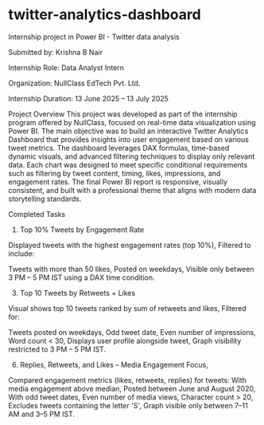 # twitter-analytics-dashboard

Internship project in Power BI - Twitter data analysis

Submitted by: Krishna B Nair

Internship Role: Data Analyst Intern

Organization: NullClass EdTech Pvt. Ltd.

Internship Duration: 13 June 2025 – 13 July 2025

Project Overview
This project was developed as part of the internship program offered by NullClass, focused on real-time data visualization using Power BI. The main objective was to build an interactive Twitter Analytics Dashboard that provides insights into user engagement based on various tweet metrics. The dashboard leverages DAX formulas, time-based dynamic visuals, and advanced filtering techniques to display only relevant data. Each chart was designed to meet specific conditional requirements such as filtering by tweet content, timing, likes, impressions, and engagement rates. The final Power BI report is responsive, visually consistent, and built with a professional theme that aligns with modern data storytelling standards.

Completed Tasks
1. Top 10% Tweets by Engagement Rate
   
Displayed tweets with the highest engagement rates (top 10%),
Filtered to include: 

Tweets with more than 50 likes,
Posted on weekdays,
Visible only between 3 PM – 5 PM IST using a DAX time condition.

3. Top 10 Tweets by Retweets + Likes
   
Visual shows top 10 tweets ranked by sum of retweets and likes,
Filtered for:

Tweets posted on weekdays,
Odd tweet date,
Even number of impressions,
Word count < 30,
Displays user profile alongside tweet,
Graph visibility restricted to 3 PM – 5 PM IST.

6. Replies, Retweets, and Likes – Media Engagement Focus,
   
Compared engagement metrics (likes, retweets, replies) for tweets:
With media engagement above median,
Posted between June and August 2020,
With odd tweet dates,
Even number of media views,
Character count > 20,
Excludes tweets containing the letter 'S',
Graph visible only between 7–11 AM and 3–5 PM IST.
